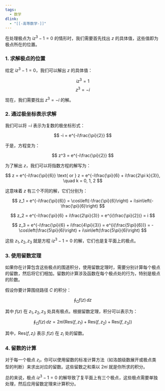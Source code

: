 ```yaml
---
tags:
  - 数学
dlink:
  - "[[-高等数学-]]"
---
```

在处理极点为 $iz^3 - 1 = 0$ 的情形时，我们需要首先找出 $z$ 的具体值，这些值即为极点所在的位置。

### 1. 求解极点的位置

给定 $iz^3 - 1 = 0$，我们可以解出 $z$ 的具体值：

$$
iz^3 = 1
$$
$$
z^3 = -i
$$

现在，我们需要找出 $z^3 = -i$ 的解。

### 2. 通过极坐标表示求解

我们可以将 $-i$ 表示为复数的极坐标形式：

$$
-i = e^{-i\frac{\pi}{2}}
$$

于是，方程变为：

$$
z^3 = e^{-i\frac{\pi}{2}}
$$

为了解出 $z$，我们可以将指数方程的解写为：

$$
z = e^{-i\frac{\pi}{6}} \text{ or } z = e^{-i\frac{\pi}{6} + i\frac{2\pi k}{3}}, \quad k = 0, 1, 2
$$

这意味着 $z$ 有三个不同的解，它们分别为：

$$
z_1 = e^{-i\frac{\pi}{6}} = \cos\left(-\frac{\pi}{6}\right) + i\sin\left(-\frac{\pi}{6}\right)
$$

$$
z_2 = e^{-i\frac{\pi}{6} + i\frac{2\pi}{3}} = e^{i(\frac{\pi}{2})} = i
$$

$$
z_3 = e^{-i\frac{\pi}{6} + i\frac{4\pi}{3}} = e^{i(\frac{5\pi}{6})} = -\cos\left(\frac{5\pi}{6}\right) + i\sin\left(\frac{5\pi}{6}\right)
$$

这些 $z_1, z_2, z_3$ 就是方程 $iz^3 - 1 = 0$ 的解，它们也是复平面上的极点。

### 3. 使用留数定理

如果你在计算包含这些极点的围道积分，使用留数定理时，需要分别计算每个极点的留数，然后将它们相加。留数的计算涉及函数在每个极点处的行为，特别是极点的阶数。

假设你要计算围绕路径 $C$ 的积分：

$$
\oint_C f(z) \, dz
$$

其中 $f(z)$ 在 $z_1, z_2, z_3$ 处具有极点。根据留数定理，积分可以表示为：

$$
\oint_C f(z) \, dz = 2\pi i \left( \text{Res}(f, z_1) + \text{Res}(f, z_2) + \text{Res}(f, z_3) \right)
$$

其中，$\text{Res}(f, z_i)$ 表示 $f(z)$ 在 $z_i$ 处的留数。

### 4. 留数的计算

对于每一个极点 $z_i$，你可以使用留数的标准计算方法（如洛朗级数展开或极点类型的判断）来求出对应的留数。这些留数之和乘以 $2\pi i$ 就是你所求的积分。

总的来说，极点 $iz^3 - 1 = 0$ 的解导致了复平面上有三个极点，这些极点需要单独处理，然后应用留数定理来计算积分。